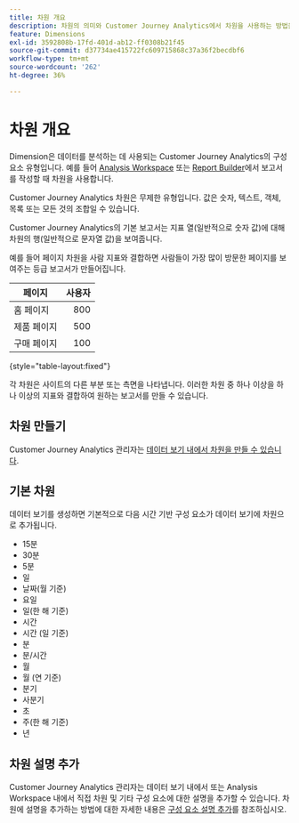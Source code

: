```yaml
---
title: 차원 개요
description: 차원의 의미와 Customer Journey Analytics에서 차원을 사용하는 방법을 알아봅니다
feature: Dimensions
exl-id: 3592808b-17fd-401d-ab12-ff0308b21f45
source-git-commit: d37734ae415722fc609715868c37a36f2becdbf6
workflow-type: tm+mt
source-wordcount: '262'
ht-degree: 36%

---
```


# 차원 개요

Dimension은 데이터를 분석하는 데 사용되는 Customer Journey Analytics의 구성 요소 유형입니다. 예를 들어 [Analysis Workspace](/help/analysis-workspace/home.md) 또는 [Report Builder](/help/report-builder/report-buider-overview.md)에서 보고서를 작성할 때 차원을 사용합니다.

Customer Journey Analytics 차원은 무제한 유형입니다. 값은 숫자, 텍스트, 객체, 목록 또는 모든 것의 조합일 수 있습니다.

Customer Journey Analytics의 기본 보고서는 지표 열(일반적으로 숫자 값)에 대해 차원의 행(일반적으로 문자열 값)을 보여줍니다.

예를 들어 페이지 차원을 사람 지표와 결합하면 사람들이 가장 많이 방문한 페이지를 보여주는 등급 보고서가 만들어집니다.

| 페이지 | 사용자 |
| --- | ---: |
| 홈 페이지 | 800 |
| 제품 페이지 | 500 |
| 구매 페이지 | 100 |

{style="table-layout:fixed"}

각 차원은 사이트의 다른 부분 또는 측면을 나타냅니다. 이러한 차원 중 하나 이상을 하나 이상의 지표와 결합하여 원하는 보고서를 만들 수 있습니다.


## 차원 만들기

Customer Journey Analytics 관리자는 [데이터 보기 내에서 차원을 만들 수 있습니다](/help/data-views/create-dataview.md#components).

## 기본 차원

데이터 보기를 생성하면 기본적으로 다음 시간 기반 구성 요소가 데이터 보기에 차원으로 추가됩니다.

- 15분
- 30분
- 5분
- 일
- 날짜(월 기준)
- 요일
- 일(한 해 기준)
- 시간
- 시간 (일 기준)
- 분
- 분/시간
- 월
- 월 (연 기준)
- 분기
- 사분기
- 초
- 주(한 해 기준)
- 년

## 차원 설명 추가

Customer Journey Analytics 관리자는 데이터 보기 내에서 또는 Analysis Workspace 내에서 직접 차원 및 기타 구성 요소에 대한 설명을 추가할 수 있습니다. 차원에 설명을 추가하는 방법에 대한 자세한 내용은 [구성 요소 설명 추가](/help/components/add-component-descriptions.md)를 참조하십시오.
